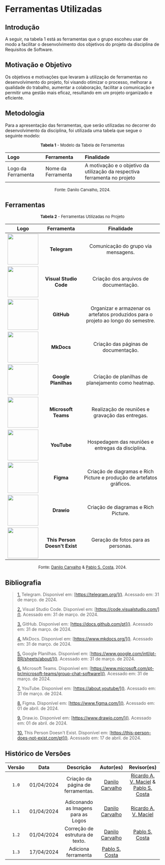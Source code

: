 # Ferramentas Utilizadas

## Introdução

A seguir, na tabela 1 está as ferramentas que o grupo escoheu usar de modo a facilitar o desenvolvimento dos objetivos do projeto da disciplina de Requisitos de Software.

## Motivação e Objetivo

Os objetivos e motivações que levaram à utilização de ferramentas no desenvolvimento do projeto, foi visando otimizar o processo, melhorar a qualidade do trabalho, aumentar a colaboração, facilitar a comunicação e permitir uma gestão mais eficaz, resultando em um projeto organizado e eficiente.

## Metodologia

Para a apresentação das ferramentas, que serão utilizadas no decorrer do desenvolvimento da disciplina, foi utilizada uma tabela que segue o seguinte modelo:

<font size="2"><p style="text-align: center"><b>Tabela 1</b> - Modelo da Tabela de Ferramentas</p></font> 

| Logo | Ferramenta | Finalidade |
| :--  |   :--      |    :--     |
| Logo da Ferramenta | Nome da Ferramenta| A motivação e o objetivo da utilização da respectiva ferramenta no projeto|

 <font size="2"><p style="text-align: center">Fonte: Danilo Carvalho, 2024.</p></font>

## Ferramentas

<font size="2"><p style="text-align: center"><b>Tabela 2</b> - Ferramentas Utilizadas no Projeto</p></font> 

| Logo   |        Ferramenta         |                             Finalidade                               |
| :-----------------------------------------------------------------------------------------------------------------------: | :-----------------------: | :--------------------------------------------------------------------: |
|<img src="https://github.com/Requisitos-de-Software/2024.1-Serasa/raw/main/docs/assets/ferramentas_logo/telegram.png" width="100" height=auto>|<strong> Telegram| Comunicação do grupo via mensagens.<a id="TEC1" href="#RP1"></a> |
|<img src="https://github.com/Requisitos-de-Software/2024.1-Serasa/raw/main/docs/assets/ferramentas_logo/vscode.png"  width="100" height=auto>|<strong> Visual Studio Code| Criação dos arquivos de documentação.<a id="TEC1" href="#RP1"></a> |
|<img src="https://github.com/Requisitos-de-Software/2024.1-Serasa/raw/main/docs/assets/ferramentas_logo/github.png"  width="100" height=auto>|<strong> GitHub | Organizar e armazenar os artefatos produzidos para o projeto ao longo do semestre.<a id="TEC1" href="#RP1"></a> |               
|<img src="https://github.com/Requisitos-de-Software/2024.1-Serasa/raw/main/docs/assets/ferramentas_logo/mkdocs.png"  width="100" height=auto>|<strong> MkDocs  |  Criação das páginas de documentação.<a id="TEC1" href="#RP1"></a> |
|<img src="https://github.com/Requisitos-de-Software/2024.1-Serasa/raw/main/docs/assets/ferramentas_logo/gsheets.png"  width="100" height=auto>|<strong> Google Planilhas   |  Criação de planilhas de planejamento como heatmap.<a id="TEC1" href="#RP1"></a> |
|<img src="https://github.com/Requisitos-de-Software/2024.1-Serasa/raw/main/docs/assets/ferramentas_logo/teams.png"  width="100" height=auto>|<strong> Microsoft Teams   |  Realização de reuniões e gravação das entregas.<a id="TEC1" href="#RP1"></a> |
|<img src="https://github.com/Requisitos-de-Software/2024.1-Serasa/raw/main/docs/assets/ferramentas_logo/youtube.png"  width="100" height=auto>|<strong> YouTube   |  Hospedagem das reuniões e entregas da disciplina.<a id="TEC1" href="#RP1"></a> |
|<img src="https://github.com/Requisitos-de-Software/2024.1-Serasa/raw/main/docs/assets/ferramentas_logo/figma.png"  width="100" height=auto>|<strong> Figma   |  Criação de diagramas e Rich Picture e produção de artefatos gráficos.<a id="TEC1" href="#RP1"></a> |
|<img src="https://github.com/Requisitos-de-Software/2024.1-Serasa/raw/main/docs/assets/ferramentas_logo/drawio.png"  width="100" height=auto>|<strong> Drawio   |  Criação de diagramas e Rich Picture.<a id="TEC1" href="#RP1"></a> |
|<img src="https://github.com/Requisitos-de-Software/2024.1-Serasa/raw/main/docs/assets/ferramentas_logo/personnotexist.png"  width="100" height=auto>|<strong> This Person Doesn't Exist   |  Geração de fotos para as personas.<a id="TEC1" href="#RP1"></a> |

 <font size="2"><p style="text-align: center">Fonte: [Danilo Carvalho](https://github.com/Danilo-Carvalho-Antunes) & [Pablo S. Costa](https://github.com/pabloheika), 2024.</p></font>

## Bibliografia

> <a id="FRM10" href="#anchor_1">1.</a> Telegram. Disponível em: [https://telegram.org/](). Acessado em: 31 de março. de 2024.
>
> <a id="FRM5" href="#anchor_2">2.</a> Visual Studio Code. Disponível em: [https://code.visualstudio.com/](). Acessado em: 31 de março. de 2024.
>
> <a id="FRM1" href="#anchor_3">3.</a> GitHub. Disponível em: [https://docs.github.com/pt](). Acessado em: 31 de março. de 2024.
>
> <a id="FRM4" href="#anchor_4">4.</a> MkDocs. Disponível em: [https://www.mkdocs.org/](). Acessado em: 31 de março. de 2024.
>
> <a id="FRM8" href="#anchor_5">5.</a> Google Planilhas. Disponível em: [https://www.google.com/intl/pt-BR/sheets/about/](). Acessado em: 31 de março. de 2024.
>
> <a id="FRM2" href="#anchor_6">6.</a> Microsoft Teams. Disponível em: [https://www.microsoft.com/pt-br/microsoft-teams/group-chat-software](). Acessado em: 31 de março. de 2024.
>
> <a id="FRM7" href="#anchor_7">7.</a> YouTube. Disponível em: [https://about.youtube/](). Acessado em: 31 de março. de 2024.
>
> <a id="FRM3" href="#anchor_8">8.</a> Figma. Disponível em: [https://www.figma.com/](). Acessado em: 01 de abril. de 2024.
>
> <a id="FRM3" href="#anchor_9">9.</a> Draw.io. Disponível em: [https://www.drawio.com/](). Acessado em: 01 de abril. de 2024.
>
> <a id="FRM3" href="#anchor_9">10.</a> This Person Doesn't Exist. Disponível em: [https://this-person-does-not-exist.com/pt](). Acessado em: 17 de abril. de 2024.


## Histórico de Versões

| Versão  |    Data    |                        Descrição                        |                                             Autor(es)                                             |                  Revisor(es)                   |
| :-----: | :--------: | :-----------------------------------------------------: | :-----------------------------------------------------------------------------------------------: | :--------------------------------------------: |
|  `1.0`  | 01/04/2024 |            Criação da página de ferramentas.            | [Danilo Carvalho](https://github.com/Danilo-Carvalho-Antunes) | [Ricardo A. V. Maciel](https://github.com/avmricardo) & [Pablo S. Costa](https://github.com/pabloheika)
|  `1.1`  | 01/04/2024 |            Adiconando as Imagens para as Logos            | [Danilo Carvalho](https://github.com/Danilo-Carvalho-Antunes) | [Ricardo A. V. Maciel](https://github.com/avmricardo)
|  `1.2`  | 01/04/2024 |            Correção de estrutura de texto.            | [Danilo Carvalho](https://github.com/Danilo-Carvalho-Antunes) |  [Pablo S. Costa](https://github.com/pabloheika)
|  `1.3`  | 17/04/2024 |            Adiciona ferramenta           | [Pablo S. Costa](https://github.com/pabloheika) |  
